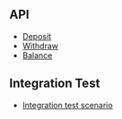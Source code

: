 ## API

- [Deposit]( deposit/Deposit.html "c:run")
- [Withdraw]( withdraw/Withdraw.html "c:run")
- [Balance]( balance/Balance.html "c:run")

## Integration Test

- [Integration test scenario]( it/IT.html "c:run")